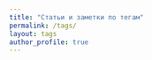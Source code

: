 ```yaml
---
title: "Статьи и заметки по тегам"
permalink: /tags/
layout: tags
author_profile: true
---
```


